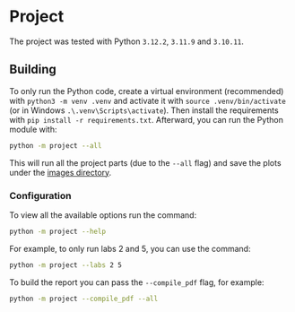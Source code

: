 # Project

The project was tested with Python `3.12.2`, `3.11.9` and `3.10.11`.

## Building

To only run the Python code, create a virtual environment (recommended) with `python3 -m venv .venv` and activate it with `source .venv/bin/activate` (or in Windows `.\.venv\Scripts\activate`). Then install the requirements with `pip install -r requirements.txt`. Afterward, you can run the Python module with:

```bash
python -m project --all
```

This will run all the project parts (due to the `--all` flag) and save the plots under the [images directory](report/imgs).

### Configuration

To view all the available options run the command:

```bash
python -m project --help
```

For example, to only run labs 2 and 5, you can use the command:

```bash
python -m project --labs 2 5
```

To build the report you can pass the `--compile_pdf` flag, for example:

```bash
python -m project --compile_pdf --all
```
